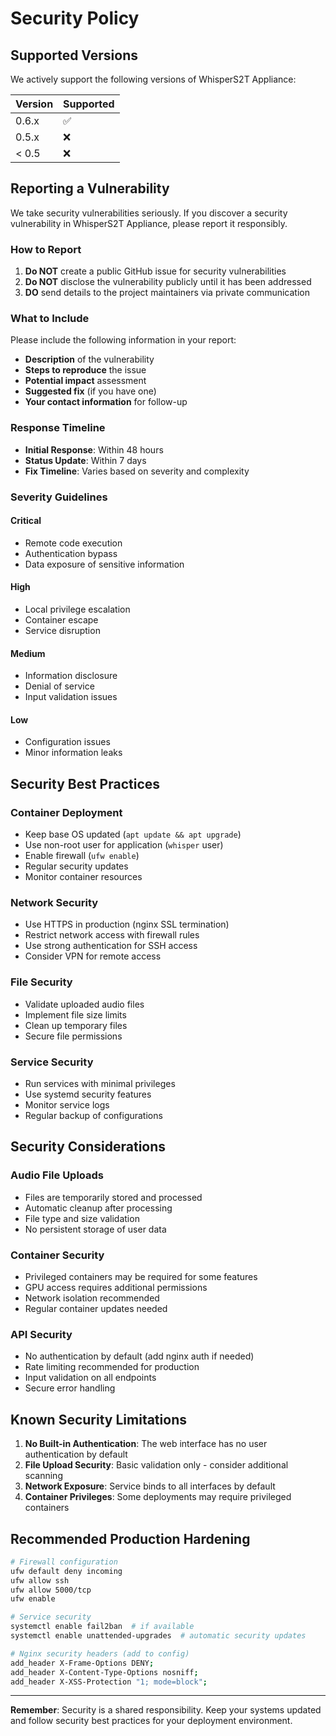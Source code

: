 # Security Policy

## Supported Versions

We actively support the following versions of WhisperS2T Appliance:

| Version | Supported          |
| ------- | ------------------ |
| 0.6.x   | :white_check_mark: |
| 0.5.x   | :x:                |
| < 0.5   | :x:                |

## Reporting a Vulnerability

We take security vulnerabilities seriously. If you discover a security vulnerability in WhisperS2T Appliance, please report it responsibly.

### How to Report

1. **Do NOT** create a public GitHub issue for security vulnerabilities
2. **Do NOT** disclose the vulnerability publicly until it has been addressed
3. **DO** send details to the project maintainers via private communication

### What to Include

Please include the following information in your report:

- **Description** of the vulnerability
- **Steps to reproduce** the issue
- **Potential impact** assessment
- **Suggested fix** (if you have one)
- **Your contact information** for follow-up

### Response Timeline

- **Initial Response**: Within 48 hours
- **Status Update**: Within 7 days
- **Fix Timeline**: Varies based on severity and complexity

### Severity Guidelines

#### Critical
- Remote code execution
- Authentication bypass
- Data exposure of sensitive information

#### High
- Local privilege escalation
- Container escape
- Service disruption

#### Medium
- Information disclosure
- Denial of service
- Input validation issues

#### Low
- Configuration issues
- Minor information leaks

## Security Best Practices

### Container Deployment
- Keep base OS updated (`apt update && apt upgrade`)
- Use non-root user for application (`whisper` user)
- Enable firewall (`ufw enable`)
- Regular security updates
- Monitor container resources

### Network Security
- Use HTTPS in production (nginx SSL termination)
- Restrict network access with firewall rules
- Use strong authentication for SSH access
- Consider VPN for remote access

### File Security
- Validate uploaded audio files
- Implement file size limits
- Clean up temporary files
- Secure file permissions

### Service Security
- Run services with minimal privileges
- Use systemd security features
- Monitor service logs
- Regular backup of configurations

## Security Considerations

### Audio File Uploads
- Files are temporarily stored and processed
- Automatic cleanup after processing
- File type and size validation
- No persistent storage of user data

### Container Security
- Privileged containers may be required for some features
- GPU access requires additional permissions
- Network isolation recommended
- Regular container updates needed

### API Security
- No authentication by default (add nginx auth if needed)
- Rate limiting recommended for production
- Input validation on all endpoints
- Secure error handling

## Known Security Limitations

1. **No Built-in Authentication**: The web interface has no user authentication by default
2. **File Upload Security**: Basic validation only - consider additional scanning
3. **Network Exposure**: Service binds to all interfaces by default
4. **Container Privileges**: Some deployments may require privileged containers

## Recommended Production Hardening

```bash
# Firewall configuration
ufw default deny incoming
ufw allow ssh
ufw allow 5000/tcp
ufw enable

# Service security
systemctl enable fail2ban  # if available
systemctl enable unattended-upgrades  # automatic security updates

# Nginx security headers (add to config)
add_header X-Frame-Options DENY;
add_header X-Content-Type-Options nosniff;
add_header X-XSS-Protection "1; mode=block";
```

---

**Remember**: Security is a shared responsibility. Keep your systems updated and follow security best practices for your deployment environment.
